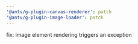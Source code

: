 ```yaml
---
'@antv/g-plugin-canvas-renderer': patch
'@antv/g-plugin-image-loader': patch
---
```


fix: image element rendering triggers an exception

